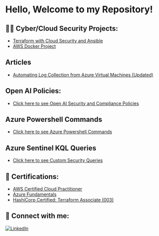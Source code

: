 # Hello, Welcome to my Repository!

## 👨‍💻 Cyber/Cloud Security Projects:

- [Terraform with Cloud Security and Ansible](https://www.youtube.com/watch?v=jDTmHsGLl5g)
- [AWS Docker Project](https://github.com/qtip27/AWSDockerProject)

## Articles
- [Automating Log Collection from Azure Virtual Machines (Updated)]([https://medium.com/@donaldhunter5/automating-log-collection-from-azure-virtual-machines-019079cc7ffd](https://medium.com/@cloudsecguy97/automating-log-collection-from-azure-virtual-machines-019079cc7ffd))

## Open AI Policies: 
- [Click here to see Open AI Security and Compliance Policies](https://github.com/qtip27/MicrosoftOpenAI/blob/main/README.md)

## Azure Powershell Commands
- [Click here to see Azure Powershell Commands](https://github.com/qtip27/PowerShell-CMD)

## Azure Sentinel KQL Queries
- [Click here to see Custom Security Queries](https://github.com/qtip27/KQL_Queries/tree/main)

## 📄 Certifications:

- [AWS Certified Cloud Practitioner](https://www.credly.com/badges/a0e5a31f-6d80-4bfa-be1c-1350b631ab40?source=linked_in_profile)
- [Azure Fundamentals](https://learn.microsoft.com/api/credentials/share/en-us/DonaldSHunterJr-2092/59A41A83D91B7C45?sharingId=B618022FAA6E8470)
- [HashiCorp Certified: Terraform Associate (003)](https://www.credly.com/badges/c2c3546d-8fc3-4760-9b6e-5100defc52b0/public_url)
  
## 🤳 Connect with me:

[![LinkedIn](https://img.shields.io/badge/LinkedIn-0077B5?style=for-the-badge&logo=linkedin&logoColor=white)](https://www.linkedin.com/in/donald-hunter-000b2394/)
